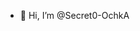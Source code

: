 - 👋 Hi, I’m @Secret0-OchkA

<!---
Secret0-OchkA/Secret0-OchkA is a ✨ special ✨ repository because its `README.md` (this file) appears on your GitHub profile.
You can click the Preview link to take a look at your changes.
--->

